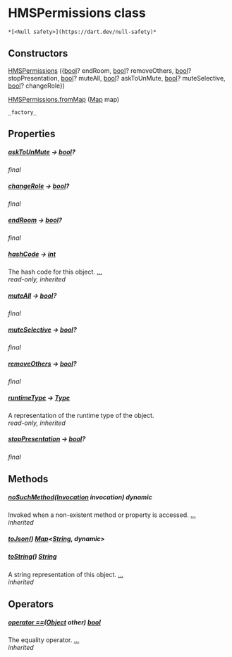 


# HMSPermissions class






    *[<Null safety>](https://dart.dev/null-safety)*






## Constructors

[HMSPermissions](../hmssdk_flutter/HMSPermissions/HMSPermissions.md) ({[bool](https://api.flutter.dev/flutter/dart-core/bool-class.html)? endRoom, [bool](https://api.flutter.dev/flutter/dart-core/bool-class.html)? removeOthers, [bool](https://api.flutter.dev/flutter/dart-core/bool-class.html)? stopPresentation, [bool](https://api.flutter.dev/flutter/dart-core/bool-class.html)? muteAll, [bool](https://api.flutter.dev/flutter/dart-core/bool-class.html)? askToUnMute, [bool](https://api.flutter.dev/flutter/dart-core/bool-class.html)? muteSelective, [bool](https://api.flutter.dev/flutter/dart-core/bool-class.html)? changeRole})

    

[HMSPermissions.fromMap](../hmssdk_flutter/HMSPermissions/HMSPermissions.fromMap.md) ([Map](https://api.flutter.dev/flutter/dart-core/Map-class.html) map)

    _factory_


## Properties

##### [askToUnMute](../hmssdk_flutter/HMSPermissions/askToUnMute.md) &#8594; [bool](https://api.flutter.dev/flutter/dart-core/bool-class.html)?



   
_final_



##### [changeRole](../hmssdk_flutter/HMSPermissions/changeRole.md) &#8594; [bool](https://api.flutter.dev/flutter/dart-core/bool-class.html)?



   
_final_



##### [endRoom](../hmssdk_flutter/HMSPermissions/endRoom.md) &#8594; [bool](https://api.flutter.dev/flutter/dart-core/bool-class.html)?



   
_final_



##### [hashCode](https://api.flutter.dev/flutter/dart-core/Object/hashCode.html) &#8594; [int](https://api.flutter.dev/flutter/dart-core/int-class.html)



The hash code for this object. [...](https://api.flutter.dev/flutter/dart-core/Object/hashCode.html)  
_read-only, inherited_



##### [muteAll](../hmssdk_flutter/HMSPermissions/muteAll.md) &#8594; [bool](https://api.flutter.dev/flutter/dart-core/bool-class.html)?



   
_final_



##### [muteSelective](../hmssdk_flutter/HMSPermissions/muteSelective.md) &#8594; [bool](https://api.flutter.dev/flutter/dart-core/bool-class.html)?



   
_final_



##### [removeOthers](../hmssdk_flutter/HMSPermissions/removeOthers.md) &#8594; [bool](https://api.flutter.dev/flutter/dart-core/bool-class.html)?



   
_final_



##### [runtimeType](https://api.flutter.dev/flutter/dart-core/Object/runtimeType.html) &#8594; [Type](https://api.flutter.dev/flutter/dart-core/Type-class.html)



A representation of the runtime type of the object.   
_read-only, inherited_



##### [stopPresentation](../hmssdk_flutter/HMSPermissions/stopPresentation.md) &#8594; [bool](https://api.flutter.dev/flutter/dart-core/bool-class.html)?



   
_final_




## Methods

##### [noSuchMethod](https://api.flutter.dev/flutter/dart-core/Object/noSuchMethod.html)([Invocation](https://api.flutter.dev/flutter/dart-core/Invocation-class.html) invocation) dynamic



Invoked when a non-existent method or property is accessed. [...](https://api.flutter.dev/flutter/dart-core/Object/noSuchMethod.html)  
_inherited_



##### [toJson](../hmssdk_flutter/HMSPermissions/toJson.md)() [Map](https://api.flutter.dev/flutter/dart-core/Map-class.html)&lt;[String](https://api.flutter.dev/flutter/dart-core/String-class.html), dynamic>



   




##### [toString](https://api.flutter.dev/flutter/dart-core/Object/toString.html)() [String](https://api.flutter.dev/flutter/dart-core/String-class.html)



A string representation of this object. [...](https://api.flutter.dev/flutter/dart-core/Object/toString.html)  
_inherited_




## Operators

##### [operator ==](https://api.flutter.dev/flutter/dart-core/Object/operator_equals.html)([Object](https://api.flutter.dev/flutter/dart-core/Object-class.html) other) [bool](https://api.flutter.dev/flutter/dart-core/bool-class.html)



The equality operator. [...](https://api.flutter.dev/flutter/dart-core/Object/operator_equals.html)  
_inherited_











